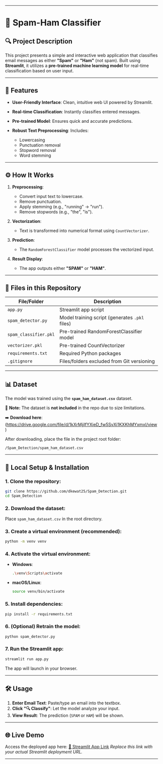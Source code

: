 
---

# 📧 Spam-Ham Classifier

## 🔍 Project Description

This project presents a simple and interactive web application that classifies email messages as either **"Spam"** or **"Ham"** (not spam). Built using **Streamlit**, it utilizes a **pre-trained machine learning model** for real-time classification based on user input.

---

## 🚀 Features

* **User-Friendly Interface**: Clean, intuitive web UI powered by Streamlit.
* **Real-time Classification**: Instantly classifies entered messages.
* **Pre-trained Model**: Ensures quick and accurate predictions.
* **Robust Text Preprocessing**: Includes:

  * Lowercasing
  * Punctuation removal
  * Stopword removal
  * Word stemming

---

## ⚙️ How It Works

1. **Preprocessing**:

   * Convert input text to lowercase.
   * Remove punctuation.
   * Apply stemming (e.g., "running" → "run").
   * Remove stopwords (e.g., "the", "is").

2. **Vectorization**:

   * Text is transformed into numerical format using `CountVectorizer`.

3. **Prediction**:

   * The `RandomForestClassifier` model processes the vectorized input.

4. **Result Display**:

   * The app outputs either **"SPAM"** or **"HAM"**.

---

## 📁 Files in this Repository

| File/Folder           | Description                                    |
| --------------------- | ---------------------------------------------- |
| `app.py`              | Streamlit app script                           |
| `spam_detector.py`    | Model training script (generates `.pkl` files) |
| `spam_classifier.pkl` | Pre-trained RandomForestClassifier model       |
| `vectorizer.pkl`      | Pre-trained CountVectorizer                    |
| `requirements.txt`    | Required Python packages                       |
| `.gitignore`          | Files/folders excluded from Git versioning     |

---

## 📊 Dataset

The model was trained using the **`spam_ham_dataset.csv`** dataset.

📌 **Note:** The dataset is **not included** in the repo due to size limitations.

➡️ **Download here**:
(https://drive.google.com/file/d/1kXrMjjIfYXieD_fw5SvXi1KXKhMYxmxl/view)

After downloading, place the file in the project root folder:

```
/Spam_Detection/spam_ham_dataset.csv
```

---

## 🧪 Local Setup & Installation

### 1. Clone the repository:

```bash
git clone https://github.com/dkewat25/Spam_Detection.git
cd Spam_Detection
```

### 2. Download the dataset:

Place `spam_ham_dataset.csv` in the root directory.

### 3. Create a virtual environment (recommended):

```bash
python -m venv venv
```

### 4. Activate the virtual environment:

* **Windows**:

  ```bash
  .\venv\Scripts\activate
  ```

* **macOS/Linux**:

  ```bash
  source venv/bin/activate
  ```

### 5. Install dependencies:

```bash
pip install -r requirements.txt
```

### 6. (Optional) Retrain the model:

```bash
python spam_detector.py
```

### 7. Run the Streamlit app:

```bash
streamlit run app.py
```

The app will launch in your browser.

---

## 🛠️ Usage

1. **Enter Email Text**: Paste/type an email into the textbox.
2. **Click "🔍 Classify"**: Let the model analyze your input.
3. **View Result**: The prediction (`SPAM` or `HAM`) will be shown.

---

## 🌐 Live Demo

Access the deployed app here:
[🔗 Streamlit App Link](https://spamclassifierdk.streamlit.app/)
*Replace this link with your actual Streamlit deployment URL.*

---

